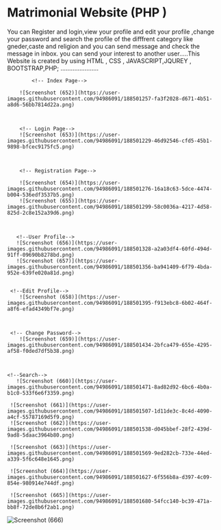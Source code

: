 #  Matrimonial Website (PHP )
You can Register and login,view your profile and edit your profile ,change your password and search the profile of the difffrent category like gneder,caste and religion and you can send message and check the message in inbox. you can send  your interest to another user.....This Website is created by using HTML , CSS , JAVASCRIPT,JQUREY , BOOTSTRAP,PHP; ......................




            <!-- Index Page-->
         
        ![Screenshot (652)](https://user-images.githubusercontent.com/94986091/188501257-fa3f2028-d671-4b51-a8d6-56bb7814d22a.png)

        
        
        <!-- Login Page-->
        ![Screenshot (653)](https://user-images.githubusercontent.com/94986091/188501229-46d92546-cfd5-45b1-9898-bfcec9175fc5.png)



        <!-- Registration Page-->
        
        ![Screenshot (654)](https://user-images.githubusercontent.com/94986091/188501276-16a18c63-5dce-4474-b004-536edf3537b5.png)
        ![Screenshot (655)](https://user-images.githubusercontent.com/94986091/188501299-58c0036a-4217-4d58-825d-2c8e152a39d6.png)


     
       <!--User Profile-->
       ![Screenshot (656)](https://user-images.githubusercontent.com/94986091/188501328-a2a03df4-60fd-494d-91ff-09690b8278bd.png)
       ![Screenshot (657)](https://user-images.githubusercontent.com/94986091/188501356-ba941409-6f79-4bda-952e-639fe020a81d.png)


     <!--Edit Profile-->
        ![Screenshot (658)](https://user-images.githubusercontent.com/94986091/188501395-f913ebc8-6b02-464f-a8f6-efad4349bf7e.png)



     <!-- Change Password-->
        ![Screenshot (659)](https://user-images.githubusercontent.com/94986091/188501434-2bfca479-655e-4295-af58-f0ded7df5b38.png)



    <!--Search-->
       ![Screenshot (660)](https://user-images.githubusercontent.com/94986091/188501471-8ad82d92-6bc6-4b0a-b1c0-533f6e6f3359.png)


   <!--Search_record-->
     ![Screenshot (661)](https://user-images.githubusercontent.com/94986091/188501507-1d11de3c-8c4d-4090-a4cf-55787169d5f9.png)
     ![Screenshot (662)](https://user-images.githubusercontent.com/94986091/188501538-d045bbef-28f2-439d-9ad8-5daac3964b80.png)


  <!--Inbox-->
     ![Screenshot (663)](https://user-images.githubusercontent.com/94986091/188501569-9ed282cb-733e-44ed-a339-5f6c648e1645.png)

   <!-- Sent-->
     ![Screenshot (664)](https://user-images.githubusercontent.com/94986091/188501627-6f556b8a-d397-4c09-854e-980914e744df.png)
     
   <!-- Interested-->
     ![Screenshot (665)](https://user-images.githubusercontent.com/94986091/188501680-54fcc140-bc39-471a-bb8f-72de8b6f2ab1.png)
     
    
   <!--USer_Profile-->
   ![Screenshot (666)](https://user-images.githubusercontent.com/94986091/188501730-bba781ea-cf48-41cf-a156-840ac6c429be.png)


















